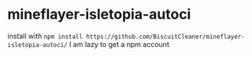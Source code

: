 # mineflayer-isletopia-autoci
install with `npm install https://github.com/BiscuitCleaner/mineflayer-isletopia-autoci/`
I am lazy to get a npm account
